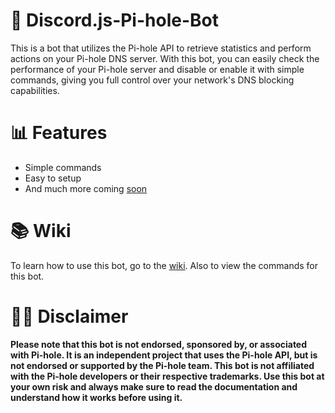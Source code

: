 # 🍾 Discord.js-Pi-hole-Bot

This is a bot that utilizes the Pi-hole API to retrieve statistics and perform actions on your Pi-hole DNS server. With this bot, you can easily check the performance of your Pi-hole server and disable or enable it with simple commands, giving you full control over your network's DNS blocking capabilities.

# 📊 Features
- Simple commands
- Easy to setup
- And much more coming [soon](https://github.com/users/josephistired/projects/10)

# 📚 Wiki

To learn how to use this bot, go to the [wiki](https://www.josephcarmosino.website/discordpiholebot#wiki). Also to view the commands for this bot.


# 🤚🏻 Disclaimer

**Please note that this bot is not endorsed, sponsored by, or associated with Pi-hole. It is an independent project that uses the Pi-hole API, but is not endorsed or supported by the Pi-hole team. This bot is not affiliated with the Pi-hole developers or their respective trademarks. Use this bot at your own risk and always make sure to read the documentation and understand how it works before using it.**
